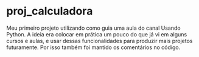 # proj_calculadora

Meu primeiro projeto utilizando como guia uma aula do canal Usando Python. A ideia era colocar em prática um pouco do que já vi em alguns cursos e aulas,
e usar dessas funcionalidades para produzir mais projetos futuramente. Por isso também foi mantido os comentários no código.
